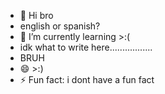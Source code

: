 - 👋 Hi bro
-  english or spanish?
- 🌱 I’m currently learning >:(
- idk what to write here.................
- BRUH
- 😄 >:)
- ⚡ Fun fact: i dont have a fun fact

<!---
XDXD0188/XDXD0188 is a ✨ special ✨ repository because its `README.md` (this file) appears on your GitHub profile.
You can click the Preview link to take a look at your changes.
--->
